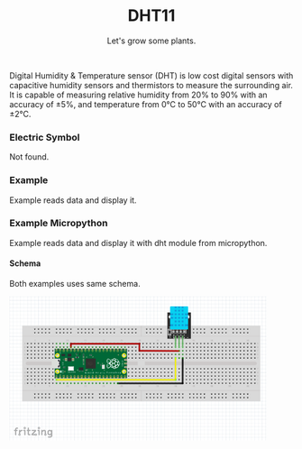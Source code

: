 <div align="center">
  <h1> DHT11 </h1>
  <p> Let's grow some plants. </p>
</div>  
<br/>

Digital Humidity & Temperature sensor (DHT) is low cost digital sensors with capacitive humidity sensors and thermistors to measure the surrounding air. It is capable of measuring relative humidity from 20% to 90% with an accuracy of ±5%, and temperature from 0°C to 50°C with an accuracy of ±2°C.

### Electric Symbol

Not found.

### Example

Example reads data and display it.

### Example Micropython

Example reads data and display it with dht module from micropython.

#### Schema

Both examples uses same schema.

<img src="https://github.com/psp515/MicroPico/blob/main/images/dht11/dht11_schema.png" alt="schema" height=256/>


